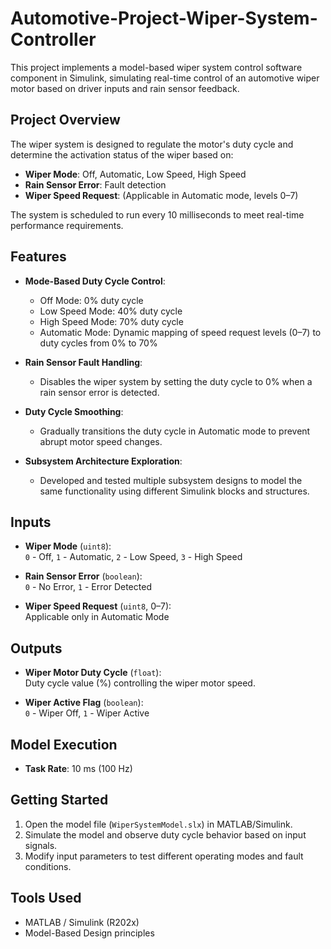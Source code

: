 # Automotive-Project-Wiper-System-Controller

This project implements a model-based wiper system control software component in Simulink, simulating real-time control of an automotive wiper motor based on driver inputs and rain sensor feedback.

## Project Overview

The wiper system is designed to regulate the motor's duty cycle and determine the activation status of the wiper based on:

- **Wiper Mode**: Off, Automatic, Low Speed, High Speed
- **Rain Sensor Error**: Fault detection
- **Wiper Speed Request**: (Applicable in Automatic mode, levels 0–7)

The system is scheduled to run every 10 milliseconds to meet real-time performance requirements.

## Features

- **Mode-Based Duty Cycle Control**:
  - Off Mode: 0% duty cycle
  - Low Speed Mode: 40% duty cycle
  - High Speed Mode: 70% duty cycle
  - Automatic Mode: Dynamic mapping of speed request levels (0–7) to duty cycles from 0% to 70%
  
- **Rain Sensor Fault Handling**:
  - Disables the wiper system by setting the duty cycle to 0% when a rain sensor error is detected.
  
- **Duty Cycle Smoothing**:
  - Gradually transitions the duty cycle in Automatic mode to prevent abrupt motor speed changes.

- **Subsystem Architecture Exploration**:
  - Developed and tested multiple subsystem designs to model the same functionality using different Simulink blocks and structures.

## Inputs

- **Wiper Mode** (`uint8`):  
  `0` - Off, `1` - Automatic, `2` - Low Speed, `3` - High Speed

- **Rain Sensor Error** (`boolean`):  
  `0` - No Error, `1` - Error Detected

- **Wiper Speed Request** (`uint8`, 0–7):  
  Applicable only in Automatic Mode

## Outputs

- **Wiper Motor Duty Cycle** (`float`):  
  Duty cycle value (%) controlling the wiper motor speed.

- **Wiper Active Flag** (`boolean`):  
  `0` - Wiper Off, `1` - Wiper Active

## Model Execution

- **Task Rate**: 10 ms (100 Hz)

## Getting Started

1. Open the model file (`WiperSystemModel.slx`) in MATLAB/Simulink.
2. Simulate the model and observe duty cycle behavior based on input signals.
3. Modify input parameters to test different operating modes and fault conditions.

## Tools Used

- MATLAB / Simulink (R202x)
- Model-Based Design principles
